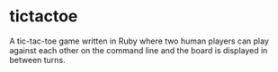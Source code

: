 # tictactoe
A tic-tac-toe game written in Ruby where two human players can play against each other on the command line and the board is displayed in between turns.
